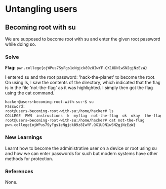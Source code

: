 # Untangling users 

## Becoming root with su
We are supposed to become root with su and enter the given root password while doing so. 

### Solve
**Flag:** `pwn.college{ojWPus7SyFgs1eNgjck89z8IwYF.QX1UDN1wSN2gjNzEzW}`

I entered su and the root password: 'hack-the-planet' to become the root. On using ls, I saw the contents of the directory, which indicated that the flag is in the file 'not-the-flag' as it was highlighted. I simply then got the flag using the cat command. 

```bash
hacker@users~becoming-root-with-su:~$ su
Password: 
root@users~becoming-root-with-su:/home/hacker# ls
COLLEGE  PWN  instructions  k  myflag  not-the-flag  ok  okay  the-flag  tmp
root@users~becoming-root-with-su:/home/hacker# cat not-the-flag 
pwn.college{ojWPus7SyFgs1eNgjck89z8IwYF.QX1UDN1wSN2gjNzEzW}
```

### New Learnings
Learnt how to become the administrative user on a device or root using su and how we can enter passwords for such but modern systems have other methods for protection. 

### References 
None. 
